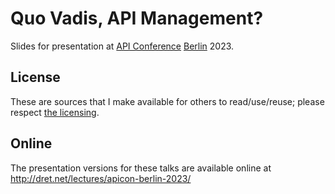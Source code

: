 # Quo Vadis, API Management?

Slides for presentation at [API Conference](https://apiconference.net/) [Berlin](https://apiconference.net/berlin/) 2023.

## License

These are sources that I make available for others to read/use/reuse; please respect [the licensing](../LICENSE).


## Online

The presentation versions for these talks are available online at http://dret.net/lectures/apicon-berlin-2023/
